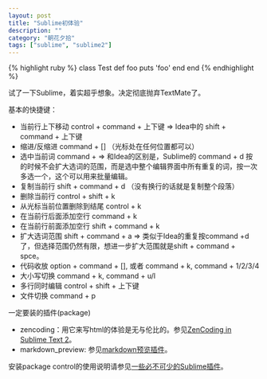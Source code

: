 ```yaml
---
layout: post
title: "Sublime初体验"
description: ""
category: "朝花夕拾"
tags: ["sublime", "sublime2"]
---
```


{% highlight ruby %}
class Test
	def foo
  		puts 'foo'
	end
end
{% endhighlight %}

试了一下Sublime，着实超乎想象。决定彻底抛弃TextMate了。

基本的快捷键：

*   当前行上下移动 control + command + 上下键 => Idea中的 shift + command + 上下键
*   缩进/反缩进 command + [] （光标处在任何位置都可以）
*   选中当前词 command +  => 和Idea的区别是，Sublime的 command + d 按的时候不会扩大选词的范围，而是选中整个编辑界面中所有重复的词，按一次多选一个，这个可以用来批量编辑。
*   复制当前行 shift + command + d （没有换行的话就是复制整个段落）
*   删除当前行 control + shift + k 
*   从光标当前位置删除到结尾 control + k
*   在当前行后面添加空行 command + k	
*   在当前行前面添加空行 shift + command + k
*   扩大选词范围 shift + command + a => 类似于Idea的重复按command +d了，但选择范围仍然有限，想进一步扩大范围就是shift + command + spce。
*   代码收放 option + command + [], 或者	command + k, command + 1/2/3/4
*   大小写切换 command + k, command + u/l
*   多行同时编辑 control + shift + 上下键
*   文件切换 command + p

一定要装的插件(package)

*  zencoding：用它来写html的体验是无与伦比的。参见[ZenCoding in Sublime Text 2](http://lucifr.com/139231/zencoding-in-sublime-text-2/)。
*  markdown_preview: 参见[markdown预览插件](http://lucifr.com/2012/02/20/sublime-text-2-markdown-%E9%A2%84%E8%A7%88%E6%8F%92%E4%BB%B6/")。

安装package control的使用说明请参见[一些必不可少的Sublime插件](http://www.qianduan.net/essential-to-sublime-the-text-2-plugins.html")。